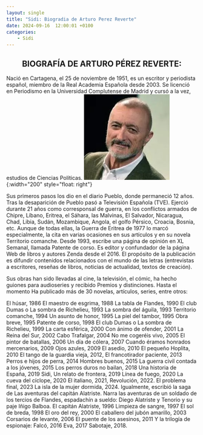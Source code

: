 ```yaml
---
layout: single
title: "Sidi: Biogradia de Arturo Perez Reverte"
date: 2024-09-16  12:00:01 +0100
categories: 
    - Sidi
---
```



<center><h2>BIOGRAFÍA DE ARTURO PÉREZ REVERTE:</h2></center>


Nació en Cartagena, el 25 de noviembre de 1951, es un escritor y periodista español, miembro de la Real Academia Española desde 2003. Se licenció en Periodismo en la Universidad Complutense de Madrid y cursó a la vez, estudios de Ciencias Políticas. ![alt text](</assets/img/sidi 24.jpg>){:width="200" style="float: right"}


Sus primeros pasos los dio en el diario Pueblo, donde permaneció 12 años. Tras la desaparición de Pueblo pasó a Televisión Española (TVE). Ejerció durante 21 años como corresponsal de guerra, en los conflictos armados de Chipre, Líbano, Eritrea, el Sáhara, las Malvinas, El Salvador, Nicaragua, Chad, Libia, Sudán, Mozambique, Angola, el golfo Pérsico, Croacia, Bosnia, etc. Aunque de todas ellas, la Guerra de Eritrea de 1977 lo marcó especialmente, la cita en varias ocasiones en sus artículos y en su novela Territorio comanche. Desde  1993, escribe una página de opinión en XL Semanal, llamada Patente de corso.  Es editor y confundador de la página Web de libros y autores Zenda desde el 2016.  El propósito de la publicación es difundir contenidos relacionados con el mundo de las letras (entrevistas a escritores, reseñas de libros, noticias de actualidad, textos de creación). 


Sus obras han sido llevadas al cine, la televisión, el cómic,  ha hecho guiones para audioseries y recibido Premios y distinciones. Hasta el momento Ha publicado más de 30 novelas,  artículos, series, entre otros: 


El húsar, 1986
El maestro de esgrima, 1988
La tabla de Flandes, 1990
El club Dumas o La sombra de Richelieu, 1993
La sombra del águila, 1993
Territorio comanche, 1994
Un asunto de honor, 1995
La piel del tambor, 1995
Obra breve, 1995
Patente de corso, 1998
El club Dumas  o  La sombra de Richelieu, 1999
La carta esférica, 2000
Con ánimo de ofender, 2001
La Reina del Sur, 2002
Cabo Trafalgar, 2004
No me cogeréis vivo, 2005
El pintor de batallas, 2006
Un día de cólera, 2007
Cuando éramos honrados mercenarios, 2009
Ojos azules,  2009
El asedio, 2010
El pequeño Hoplita, 2010
El tango de la guardia vieja, 2012,
El francotirador paciente, 2013
Perros e hijos de perra, 2014
Hombres buenos, 2015
La guerra civil contada a los jóvenes, 2015
Los perros duros no bailan, 2018
Una historia de España, 2019
Sidi, Un relato de frontera, 2019
Línea de fuego, 2020
La cueva del cíclope, 2020
El italiano, 2021,
Revolución, 2022.
El problema final, 2023
La isla de la mujer dormida, 2024.
Igualmente, escribió la saga de Las aventuras del capitán Alatriste. Narra las aventuras de un soldado de los tercios de Flandes, espadachín a sueldo: Diego Alatriste y Tenorio y su paje Iñigo Balboa.
El capitán Alatriste, 1996
Limpieza de sangre, 1997
El sol de breda, 1998
El oro del rey, 2000
El caballero del jubón amarillo, 2003
Corsarios de levante, 2006
El puente de los asesinos, 2011
Y la trilogía de espionaje:
Falcó, 2016
Eva, 2017
Sabotaje, 2018.




